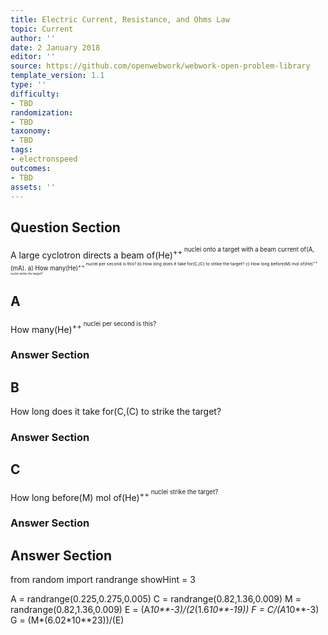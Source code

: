 ```yaml
---
title: Electric Current, Resistance, and Ohms Law
topic: Current
author: ''
date: 2 January 2018
editor: ''
source: https://github.com/openwebwork/webwork-open-problem-library
template_version: 1.1
type: ''
difficulty:
- TBD
randomization:
- TBD
taxonomy:
- TBD
tags:
- electronspeed
outcomes:
- TBD
assets: ''
---
```


## Question Section 

A large cyclotron directs a beam of(He)<sup>++<sup> nuclei onto a target with a beam current of(A,(mA).
a) How many(He)<sup>++<sup> nuclei per second is this?
b) How long does it take for(C,(C) to strike the target?
c) How long before(M) mol of(He)<sup>++<sup> nuclei strike the target?

## A
How many(He)<sup>++<sup> nuclei per second is this?
### Answer Section
## B
How long does it take for(C,(C) to strike the target?
### Answer Section
## C
How long before(M) mol of(He)<sup>++<sup> nuclei strike the target?
### Answer Section


## Answer Section

from random import randrange
showHint = 3

A = randrange(0.225,0.275,0.005)
C = randrange(0.82,1.36,0.009)
M = randrange(0.82,1.36,0.009)
E = (A*10**-3)/(2*(1.6*10**-19))
F = C/(A*10**-3)
G = (M*(6.02*10**23))/(E)
